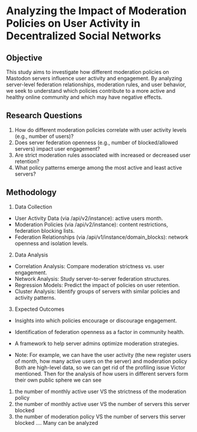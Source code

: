 # Analyzing the Impact of Moderation Policies on User Activity in Decentralized Social Networks

## Objective
This study aims to investigate how different moderation policies on Mastodon servers influence user activity and engagement. By analyzing server-level federation relationships, moderation rules, and user behavior, we seek to understand which policies contribute to a more active and healthy online community and which may have negative effects.

## Research Questions
1. How do different moderation policies correlate with user activity levels (e.g., number of users)?
2. Does server federation openness (e.g., number of blocked/allowed servers) impact user engagement?
3. Are strict moderation rules associated with increased or decreased user retention?
4. What policy patterns emerge among the most active and least active servers?

## Methodology
1. Data Collection
* User Activity Data (via /api/v2/instance): active users month.
* Moderation Policies (via /api/v2/instance): content restrictions, federation blocking lists.
* Federation Relationships (via /api/v1/instance/domain_blocks): network openness and isolation levels.
2. Data Analysis
* Correlation Analysis: Compare moderation strictness vs. user engagement.
* Network Analysis: Study server-to-server federation structures.
* Regression Models: Predict the impact of policies on user retention.
* Cluster Analysis: Identify groups of servers with similar policies and activity patterns.
3. Expected Outcomes
* Insights into which policies encourage or discourage engagement.
* Identification of federation openness as a factor in community health.
* A framework to help server admins optimize moderation strategies.

* Note:
For example, we can have the user activity (the new register users of month, how many active users on the server) and moderation policy
Both are high-level data, so we can get rid of the profiling issue Victor mentioned.
Then for the analysis of how users in different servers form their own public sphere we can see
1. the number of monthly active user VS the strictness of the moderation policy
2.  the number of monthly active user VS the number of servers this server blocked 
3. the number of moderation policy VS the number of servers this server blocked
….
Many can be analyzed
